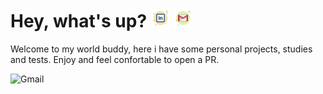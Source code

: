 # Hey, what's up? [<img src="https://github.com/alissonzampietro/alissonzampietro/blob/master/linkedin_logo.svg" target="_blank" width="30" alt="Linkedin">](https://www.linkedin.com/in/alissonzampietro) [<img src="https://github.com/alissonzampietro/alissonzampietro/blob/master/gmail_logo.svg" width="30" alt="Gmail">](mailto:alissonzampietro@gmail.com)

Welcome to my world buddy, here i have some personal projects, studies and tests.
Enjoy and feel confortable to open a PR.

<img src="https://media.giphy.com/media/9HBduC3ZIgrG8/source.gif" width="875" alt="Gmail">